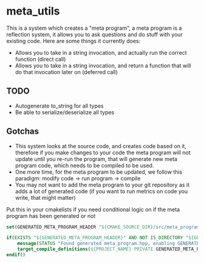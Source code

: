 # meta_utils

This is a system which creates a "meta program", a meta program is a reflection system, it allows you to ask questions and do stuff with your existing code. Here are some things it currently does:
- Allows you to take in a string invocation, and actually run the correct function (direct call)
- Allows you to take in a string invocation, and return a function that will do that invocation later on (deferred call)

## TODO
- Autogenerate to_string for all types
- Be able to serialize/deserialize all types


## Gotchas
- This system looks at the source code, and creates code based on it, therefore if you make changes to your code the meta program will not update until you re-run the program, that will generate new meta program code, which needs to be compiled to be used.
- One more time, for the meta program to be updated, we follow this paradigm: modify code -> run program -> compile
- You may not want to add the meta program to your git repository as it adds a lot of generated code (if you want to run metrics on code you write, that might matter)

Put this in your cmakelists if you need conditional logic on if the meta program has been generated or not
```cmake
set(GENERATED_META_PROGRAM_HEADER "${CMAKE_SOURCE_DIR}/src/meta_program/meta_program.hpp")

if(EXISTS "${GENERATED_META_PROGRAM_HEADER}" AND NOT IS_DIRECTORY "${GENERATED_META_PROGRAM_HEADER}")
    message(STATUS "Found generated meta_program.hpp, enabling GENERATED_META_PROGRAM")
    target_compile_definitions(${PROJECT_NAME} PRIVATE GENERATED_META_PROGRAM)
endif()
```
